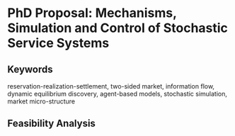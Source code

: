 
# PhD Proposal: Mechanisms, Simulation and Control of Stochastic Service Systems

## Keywords

reservation-realization-settlement, two-sided market, information flow, dynamic equilibrium discovery, agent-based models, stochastic simulation, market micro-structure

## Feasibility Analysis
